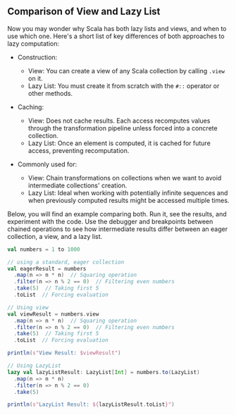## Comparison of View and Lazy List

Now you may wonder why Scala has both lazy lists and views, and when to use which one.
Here's a short list of key differences of both approaches to lazy computation:

* Construction:
  * View: You can create a view of any Scala collection by calling `.view` on it.
  * Lazy List: You must create it from scratch with the `#::` operator or other methods.
* Caching:
  * View: Does not cache results. Each access recomputes values through the transformation pipeline unless forced into
    a concrete collection.
  * Lazy List: Once an element is computed, it is cached for future access, preventing recomputation.

* Commonly used for:
  * View: Chain transformations on collections when we want to avoid intermediate collections' creation.
  * Lazy List: Ideal when working with potentially infinite sequences and when previously computed results might be
    accessed multiple times.


Below, you will find an example comparing both.
Run it, see the results, and experiment with the code.
Use the debugger and breakpoints between chained operations to see how intermediate results differ between
an eager collection, a view, and a lazy list.

```scala 3
val numbers = 1 to 1000

// using a standard, eager collection
val eagerResult = numbers
  .map(n => n * n)  // Squaring operation
  .filter(n => n % 2 == 0)  // Filtering even numbers
  .take(5)  // Taking first 5
  .toList  // Forcing evaluation

// Using view
val viewResult = numbers.view
  .map(n => n * n)  // Squaring operation
  .filter(n => n % 2 == 0)  // Filtering even numbers
  .take(5)  // Taking first 5
  .toList  // Forcing evaluation

println(s"View Result: $viewResult")

// Using LazyList
lazy val lazyListResult: LazyList[Int] = numbers.to(LazyList)
  .map(n => n * n)
  .filter(n => n % 2 == 0)
  .take(5)

println(s"LazyList Result: ${lazyListResult.toList}")
```

